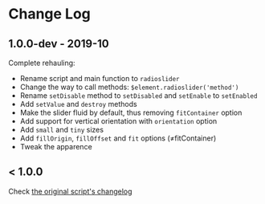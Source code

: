# Change Log

## 1.0.0-dev - 2019-10

Complete rehauling:

* Rename script and main function to `radioslider`
* Change the way to call methods: `$element.radioslider('method')`
* Rename `setDisable` method to `setDisabled` and `setEnable` to `setEnabled`
* Add `setValue` and `destroy` methods
* Make the slider fluid by default, thus removing `fitContainer` option
* Add support for vertical orientation with `orientation` option
* Add `small` and `tiny` sizes
* Add `fillOrigin`, `fillOffset` and `fit` options (≠fitContainer)
* Tweak the apparence

## < 1.0.0

Check [the original script's changelog](https://github.com/rubentd/radios-to-slider/blob/master/CHANGELOG.md)